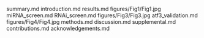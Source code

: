 summary.md
introduction.md
results.md
figures/Fig1/Fig1.jpg
miRNA_screen.md
RNAi_screen.md
figures/Fig3/Fig3.jpg
atf3_validation.md
figures/Fig4/Fig4.jpg
methods.md
discussion.md
supplemental.md
contributions.md
acknowledgements.md